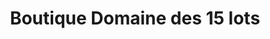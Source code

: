 ---
title: "Boutique Domaine des 15 lots"
url: /montreal/boutique-domaine-des-15-lots/
shop: Feinkost
---